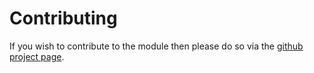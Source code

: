 # Contributing

If you wish to contribute to the module then please do so via the
[github project page](https://github.com/axllent/silverstripe-form-fields).
